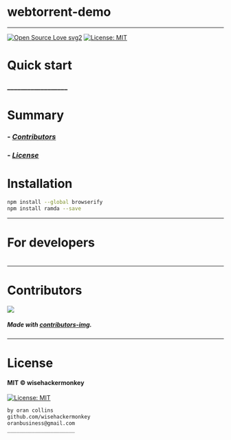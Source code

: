 # webtorrent-demo
----
[![Open Source Love svg2](https://badges.frapsoft.com/os/v2/open-source.svg?v=103)](https://github.com/ellerbrock/open-source-badges/)
[![License: MIT](https://img.shields.io/badge/License-MIT-yellow.svg)](https://opensource.org/licenses/MIT)
<!-- <img src="assets/NNNNNNNNNNNNN" width="400"> -->
<!-- <h2 align="center">____________________</h2> -->

<!-- <h4 align="center">________________________</h4> -->


# Quick start
### __________________
<!-- 
##### __________________________
```bash
``` 
-->

# Summary
<!-- ### -  *[Quick start](#Quick-start)*
### -  *[Installation](#Installation)*
### -  *[For developers](#For-developers)* -->
### -  *[Contributors](#Contributors)*
### -  *[License](#License)*




# Installation
```bash
npm install --global browserify
npm install ramda --save
```

<!-- ----------------- -->
<!-- # Screenshots -->
<!-- - <img src="assets/_____________" width="400">  -->
<!-- -  -->



<!-- SETUP -->
-----------------
# For developers
### 
```bash

```

-----------------
# Contributors

[![](https://contrib.rocks/image?repo=wisehackermonkey/webtorrent-demo)](https://github.com/wisehackermonkey/webtorrent-demo/graphs/contributors)

##### Made with [contributors-img](https://contrib.rocks).

-----------------
# License
#### MIT © wisehackermonkey
[![License: MIT](https://img.shields.io/badge/License-MIT-yellow.svg)](https://opensource.org/licenses/MIT)
```bash
by oran collins
github.com/wisehackermonkey
oranbusiness@gmail.com
______________________
```

















<!-- ---------------------------------- -->
<!-- FULL -->
<!-- ---------------------------------- -->

<!-- # webtorrent-demo -->
<!-- ---- -->
<!-- 
[![Open Source Love svg2](https://badges.frapsoft.com/os/v2/open-source.svg?v=103)](https://github.com/ellerbrock/open-source-badges/)
[![License: MIT](https://img.shields.io/badge/License-MIT-yellow.svg)](https://opensource.org/licenses/MIT)
<img src="assets/NNNNNNNNNNNNN" width="400">
<h2 align="center">____________________</h2>
<h4 align="center">________________________</h4>
 -->

<!-- 

# Quick start
### __________________
##### __________________________
```bash
```

 -->


<!-- 

# Summary
### -  *[Quick start](#Quick-start)*
### -  *[Live Demo](#Live-demo)*
### -  *[Installation](#Installation)*
### -  *[Screenshots](#Screenshots)*
### -  *[License](#License)*
### -  *[Features](#Features)*
### -  *[For developers](#For-developers)*
### -  *[Todo](#TODO)*
### -  *[Related](#Related)*
### -  *[Contributors](#Contributors)*
 -->



<!-- ----------------- -->
<!-- <img src="assets/KKKKKKKKKKK" width="400"> -->
<!-- # [Live Demo](https://www._____________.com) -->





<!-- 
# Installation
### 
```bash
``` 
-->




<!-- 

-----------------
# Screenshots
- <img src="assets/_____________" width="400"> 
- 
-->



<!-- 

# Features
- [x] ______
- [ ] ______

-->


<!-- 
-----------------
# For developers
### 
```bash
```
 -->





<!-- -----------------
# TODO
- [x] ___________
- [ ] ___________ 
-->

<!-- 
-----------------
# Built with
- #### ________________
-->





<!-- -----------------
# Related 
### [_________](https://www.____________.com)
 -->





<!-- 
-----------------
# Contributors

[![](https://contrib.rocks/image?repo=wisehackermonkey/webtorrent-demo)](https://github.com/wisehackermonkey/webtorrent-demo/graphs/contributors)

##### Made with [contributors-img](https://contrib.rocks).

-----------------
# License
#### MIT © wisehackermonkey
[![MIT](https://img.shields.io/github/license/wisehackermonkey/webtorrent-demo.svg)](https://github.com/wisehackermonkey/webtorrent-demo/blob/master/LICENSE)
-->

<!-- 
```bash
by oran collins
github.com/wisehackermonkey
oranbusiness@gmail.com
______________________
``` 
-->

<!-- ---------------------------------- -->
<!-- EXTRAS -->
<!-- ----------------------------------- -->
<br><br><br><br><br><br><br><br><br><br><br><br><br><br><br><br><br><br><br><br>
<!-- 
[![Javascript](https://img.shields.io/badge/Javascript-Enabled-lightgreen.svg)](https://shields.io/) 
[![forthebadge made-with-python](https://forthebadge.com/images/badges/made-with-python.svg)](https://www.python.org/)
![Python](https://img.shields.io/badge/Python-Enabled-<COLOR>.svg)
![P5.js](https://img.shields.io/badge/P5.js-Enabled-pink.svg)
[![Generic badge](https://img.shields.io/badge/<SUBJECT>-<STATUS>-<COLOR>.svg)](https://shields.io/)
[![GitHub release](https://img.shields.io/github/release/wisehackermonkey/webtorrent-demo.svg)](https://GitHub.com/wisehackermonkey/webtorrent-demo/releases/)
[![GitHub tag](https://img.shields.io/github/tag/wisehackermonkey/webtorrent-demo.svg)](https://GitHub.com/wisehackermonkey/webtorrent-demo/tags/)
[![GitHub pull-requests](https://img.shields.io/github/issues-pr/wisehackermonkey/webtorrent-demo.svg)](https://GitHub.com/wisehackermonkey/webtorrent-demo/pull/)
[![Website perso.crans.org](https://img.shields.io/website-up-down-green-red/http/www.orancollins.com.svg)](http://www.orancollins.com/) 
    -->

<!-- 
# https://yuml.me/diagram/plain/activity/draw
### (start)->[AAAAAAAA]<aaaaa->(BBBBBB)->(end) 

# Diagram
## 
```bash
```
 -->

<!-- 

# List
- 
- 
- 



# Toggle List (NO FORMATTING)
<details><summary>AAAAAAAA</summary>
<details><summary>Hidden A</summary>
</details>
</details>

<details><summary>BBBBBBBBB</summary>
<details><summary>Hidden B</summary>
</details>
</details>

<details><summary>CCCCCCCCC</summary>
</details>



# Toggle list with formatting
<details><summary>Level 1</summary></details>

<details><summary>&emsp;BBBBBBBBB</summary></details>
<details><summary>&emsp;&emsp;CCCCCCCCC</summary></details>
<details><summary>&emsp;&emsp;&emsp;DDDDDDDDD</summary></details>


# Toggle list Nested
<details><summary>Level 1</summary>

<details><summary>&emsp;BBBBBBBBB</summary>
<details><summary>&emsp;&emsp;CCCCCCCCC</summary>
<details><summary>&emsp;&emsp;&emsp;DDDDDDDDD</summary>

</details></details></details></details></details></details></details></details></details></details></details></details></details></details></details></details></details></details>

# Keyboard Commnand
### <kbd>Command/ctrl + R</kbd> 

# Installation
### 
```bash
cd ~
git clone https://github.com/wisehackermonkey/webtorrent-demo.git
cd webtorrent-demo
pip install -r requirements.txt
npm install
```

# Docker
### Build
```bash
cd ~
git clone https://github.com/wisehackermonkey/webtorrent-demo.git
cd webtorrent-demo
docker build -t wisehackermonkey/webtorrent-demo:latest .  
```
### Run
```bash
docker run -it --rm --name wisehackermonkey/webtorrent-demo:latest  
```
### Docker-compose
```bash
docker-compose build
docker-compose up 
```



# Publish Docker Image
```bash
docker build -t wisehackermonkey/webtorrent-demo:latest .
docker login
docker push wisehackermonkey/webtorrent-demo:latest
```

 -->